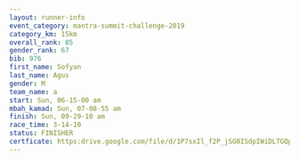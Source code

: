 ```yaml
---
layout: runner-info 
event_category: mantra-summit-challenge-2019 
category_km: 15km 
overall_rank: 85
gender_rank: 67
bib: 976
first_name: Sofyan
last_name: Agus
gender: M
team_name: a
start: Sun, 06-15-00 am
mbah_kamad: Sun, 07-08-55 am
finish: Sun, 09-29-10 am
race_time: 3-14-10
status: FINISHER
certficate: https:drive.google.com/file/d/1P7sxIl_f2P_jSG0ISdpIWiDLTGQpNnqC/view?usp=sharing
---
```

